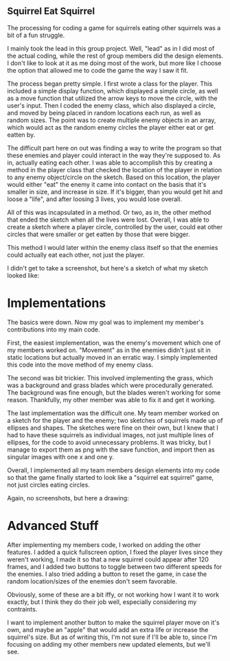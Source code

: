 ## Squirrel Eat Squirrel

The processing for coding a game for squirrels eating other squirrels was a bit of a fun struggle.

I mainly took the lead in this group project. Well, "lead" as in I did most of the actual coding, while the rest of group members did the design elements. I don't like to look at it as me doing most of the work, but more like I choose the option that allowed me to code the game the way I saw it fit.

The process began pretty simple. I first wrote a class for the player. This included a simple display function, which displayed a simple circle, as well as a move function that utilized the arrow keys to move the circle, with the user's input. Then I coded the enemy class, which also displayed a circle, and moved by being placed in random locations each run, as well as random sizes. The point was to create multiple enemy objects in an array, which would act as the random enemy circles the player either eat or get eatten by.

The difficult part here on out was finding a way to write the program so that these enemies and player could interact in the way they're supposed to. As in, actually eating each other. I was able to accomplish this by creating a method in the player class that checked the location of the player in relation to any enemy object/circle on the sketch. Based on this location, the player would either "eat" the enemy it came into contact on the basis that it's smaller in size, and increase in size. If it's bigger, than you would get hit and loose a "life", and after loosing 3 lives, you would lose overall. 

All of this was incapsulated in a method. Or two, as in, the other method that ended the sketch when all the lives were lost. Overall, I was able to create a sketch where a player circle, controlled by the user, could eat other circles that were smaller or get eatten by those that were bigger.

This method I would later within the enemy class itself so that the enemies could actually eat each other, not just the player.

I didn't get to take a screenshot, but here's a sketch of what my sketch looked like:

# Implementations

The basics were down. Now my goal was to implement my member's contributions into my main code. 

First, the easiest implementation, was the enemy's movement which one of my members worked on. "Movement" as in the enemies didn't just sit in static locations but actually moved in an erratic way. I simply implemented this code into the move method of my enemy class.

The second was bit trickier. This involved implementing the grass, which was a background and grass blades which were procedurally generated. The background was fine enough, but the blades weren't working for some reason. Thankfully, my other member was able to fix it and get it working.

The last implementation was the difficult one. My team member worked on a sketch for the player and the enemy; two sketches of squirrels made up of ellipses and shapes. The sketches were fine on their own, but I knew that I had to have these squirrels as individual images, not just multiple lines of ellipses, for the code to avoid unnecessary problems. It was tricky, but I manage to export them as png with the save function, and import then as singular images with one x and one y. 


Overall, I implemented all my team members design elements into my code so that the game finally started to look like a "squirrel eat squirrel" game, not just circles eating circles.

Again, no screenshots, but here a drawing:


# Advanced Stuff

After implementing my members code, I worked on adding the other features. I added a quick fullscreen option, I fixed the player lives since they weren't working, I made it so that a new squirrel could appear after 120 frames, and I added two buttons to toggle between two different speeds for the enemies. I also tried adding a button to reset the game, in case the random location/sizes of the enemies don't seem favorable.

Obviously, some of these are a bit iffy, or not working how I want it to work exactly, but I think they do their job well, especially considering my contraints.

I want to implement another button to make the squirrel player move on it's own, and maybe an "apple" that would add an extra life or increase the squirrel's size. But as of writing this, I'm not sure if I'll be able to, since I'm focusing on adding my other members new updated elements, but we'll see.
 




